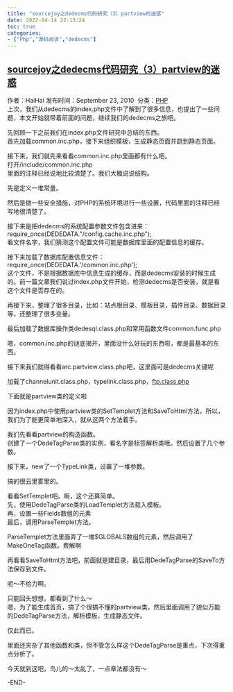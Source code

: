 ```yaml
---
title: "sourcejoy之dedecms代码研究（3）partview的迷惑"
date: 2022-04-14 22:13:24
toc: true
categories:
- ["Php","源码阅读","dedecms"]
---
```


## [sourcejoy之dedecms代码研究（3）partview的迷惑](http://www.sourcejoy.com/php_dev/sourcejoy-dedecms-partview.html)
作者：HaiHai  发布时间：September 23, 2010  分类：[PHP](http://www.sourcejoy.com/category/php_dev/)<br />上次，我们从dedecms的index.php文件中了解到了很多信息，也提出了一些问题，本文开始就带着前面的问题，继续我们的dedecms之旅吧。

先回顾一下之前我们在index.php文件研究中总结的东西。<br />首先加载common.inc.php，接下来组织模板，生成静态页面并跳到静态页面。

接下来，我们就先来看看common.inc.php里面都有什么吧。<br />打开/include/common.inc.php<br />里面的注释已经说地比较清楚了。我们大概说说结构。

先是定义一堆常量。

然后是做一些安全措施，对PHP的系统环境进行一些设置，代码里面的注释已经写地很清楚了。

接下来是把dedecms的系统配置参数文件包含进来：<br />require_once(DEDEDATA."/config.cache.inc.php");<br />看文件名字，我们猜测这个配置文件可能是数据库里面的配置信息的缓存。

接下来加载了数据库配置信息文件：<br />require_once(DEDEDATA.'/common.inc.php');<br />这个文件，不是根据数据库中信息生成的缓存，而是dedecms安装的时候生成的。前一篇文章我们说过index.php文件开始，检测dedecms是否安装，就是看这个文件是否存在的。

再接下来，整理了很多目录，比如：站点根目录、模板目录，插件目录、数据目录等，还整理了很多变量。

最后加载了数据库操作类dedesql.class.php和常用函数文件common.func.php

嗯，common.inc.php的谜底揭开，里面没什么好玩的东西啦，都是最基本的东西。

接下来我们就得看看arc.partview.class.php吧，这里面可是dedecms关键呢

加载了channelunit.class.php，typelink.class.php，[ftp.class.php](ftp://ftp.class.php/)

下面就是partview类的定义啦

因为index.php中使用partview类的SetTemplet方法和SaveToHtml方法，所以，我们为了能更简单地深入，就从这两个方法着手。

我们先看看partview的构造函数。<br />创建了一个DedeTagParse类的实例，看名字是标签解析类哦。然后设置了几个参数。

接下来，new了一个TypeLink类，设置了一堆参数。

搞的很云里雾里的。

看看SetTemplet吧。啊，这个还算简单。<br />先，使用DedeTagParse类的LoadTemplet方法载入模板。<br />再，设置一些Fields数组的元素<br />最后，调用ParseTemplet方法。

ParseTemplet方法里面弄了一堆$GLOBALS数组的元素，然后调用了MakeOneTag函数。费解啊

再看看SaveToHtml方法吧，前面就是建目录，最后用DedeTagParse的SaveTo方法保存到文件。

呃～不给力啊。

只能回头想想，都看到了什么～<br />嗯，为了能生成首页，搞了个很搞不懂的partview类，然后里面调用了貌似万能的DedeTagParse方法，解析模板，生成静态文件。

仅此而已。

里面还夹杂了其他函数和类，但不管怎么样这个DedeTagParse是重点，下次得重点分析了。

今天就到这吧，鸟儿的～太乱了，一点章法都没有～

-END-

